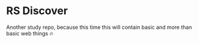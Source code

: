 # RS Discover

Another study repo, because this time this will contain basic and more than basic web things 🔥
